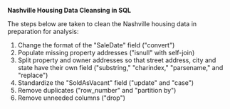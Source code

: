 **Nashville Housing Data Cleansing in SQL**

The steps below are taken to clean the Nashville housing data in preparation for analysis:
1. Change the format of the "SaleDate" field ("convert")
2. Populate missing property addresses ("isnull" with self-join)
3. Split property and owner addresses so that street address, city and state have their own field ("substring," "charindex," "parsename," and "replace")
4. Standardize the "SoldAsVacant" field ("update" and "case")
5. Remove duplicates ("row_number" and "partition by")
6. Remove unneeded columns ("drop")
